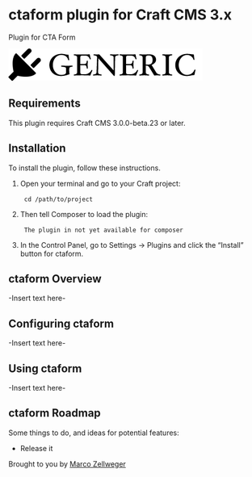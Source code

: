 # ctaform plugin for Craft CMS 3.x

Plugin for CTA Form

![Screenshot](resources/img/plugin-logo.png)

## Requirements

This plugin requires Craft CMS 3.0.0-beta.23 or later.

## Installation

To install the plugin, follow these instructions.

1. Open your terminal and go to your Craft project:

        cd /path/to/project

2. Then tell Composer to load the plugin:

        The plugin in not yet available for composer

3. In the Control Panel, go to Settings → Plugins and click the “Install” button for ctaform.

## ctaform Overview

-Insert text here-

## Configuring ctaform

-Insert text here-

## Using ctaform

-Insert text here-

## ctaform Roadmap

Some things to do, and ideas for potential features:

* Release it

Brought to you by [Marco Zellweger](https://marcozellweger.ch)
